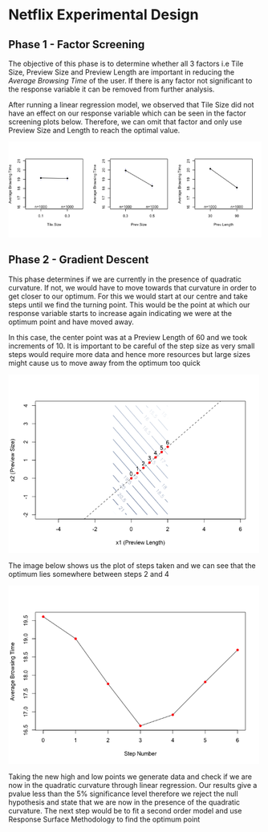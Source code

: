 # Netflix Experimental Design

## Phase 1 - Factor Screening

The objective of this phase is to determine whether all 3 factors i.e Tile Size, Preview Size and Preview Length are important in reducing the *Average Browsing Time* of the user. If there is any factor not significant to the response variable it can be removed from further analysis. 

After running a linear regression model, we observed that Tile Size did not have an effect on our response variable which can be seen in the factor screening plots below. Therefore, we can omit that factor and only use Preview Size and Length to reach the optimal value.

<img src="Plots/FactorScreeningPlots.png">


## Phase 2 - Gradient Descent

This phase determines if we are currently in the presence of quadratic curvature. If not, we would have to move towards that curvature in order to get closer to our optimum. For this we would start at our centre and take steps until we find the turning point. This would be the point at which our response variable starts to increase again indicating we were at the optimum point and have moved away.

In this case, the center point was at a Preview Length of 60 and we took increments of 10. It is important to be careful of the step size as very small steps would require more data and hence more resources but large sizes might cause us to move away from the optimum too quick

<img src="Plots/Steps - Gradient Descent.png" width = 500> 

The image below shows us the plot of steps taken and we can see that the optimum lies somewhere between steps 2 and 4

<img src="Plots/Steps Plot.png" width = 500> 

Taking the new high and low points we generate data and check if we are now in the quadratic curvature through linear regression. Our results give a pvalue less than the 5% significance level therefore we reject the null hypothesis and state that we are now in the presence of the quadratic curvature. The next step would be to fit a second order model and use Response Surface Methodology to find the optimum point
